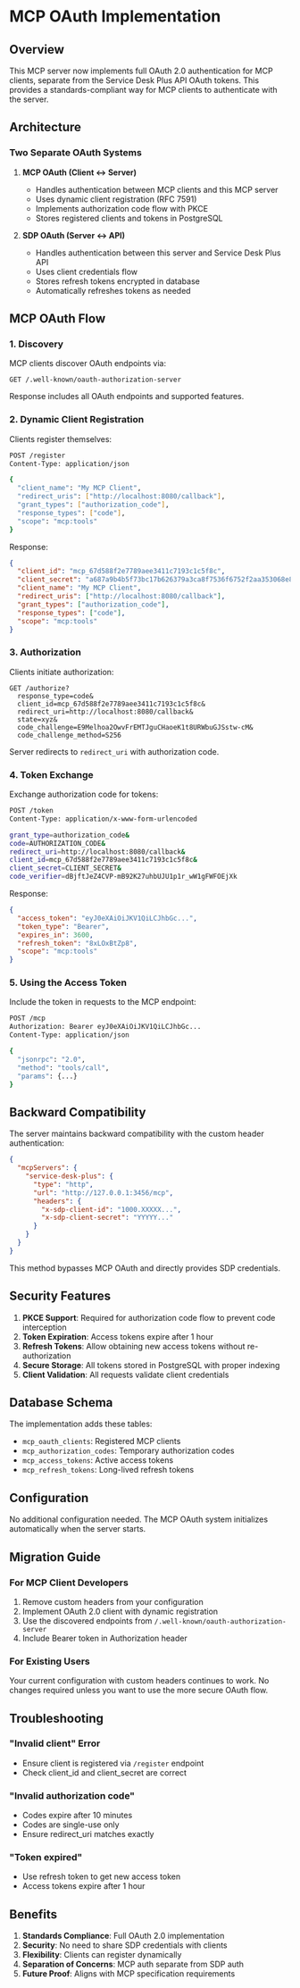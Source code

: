 # MCP OAuth Implementation

## Overview

This MCP server now implements full OAuth 2.0 authentication for MCP clients, separate from the Service Desk Plus API OAuth tokens. This provides a standards-compliant way for MCP clients to authenticate with the server.

## Architecture

### Two Separate OAuth Systems

1. **MCP OAuth (Client ↔ Server)**
   - Handles authentication between MCP clients and this MCP server
   - Uses dynamic client registration (RFC 7591)
   - Implements authorization code flow with PKCE
   - Stores registered clients and tokens in PostgreSQL

2. **SDP OAuth (Server ↔ API)**
   - Handles authentication between this server and Service Desk Plus API
   - Uses client credentials flow
   - Stores refresh tokens encrypted in database
   - Automatically refreshes tokens as needed

## MCP OAuth Flow

### 1. Discovery
MCP clients discover OAuth endpoints via:
```
GET /.well-known/oauth-authorization-server
```

Response includes all OAuth endpoints and supported features.

### 2. Dynamic Client Registration
Clients register themselves:
```bash
POST /register
Content-Type: application/json

{
  "client_name": "My MCP Client",
  "redirect_uris": ["http://localhost:8080/callback"],
  "grant_types": ["authorization_code"],
  "response_types": ["code"],
  "scope": "mcp:tools"
}
```

Response:
```json
{
  "client_id": "mcp_67d588f2e7789aee3411c7193c1c5f8c",
  "client_secret": "a687a9b4b5f73bc17b626379a3ca8f7536f6752f2aa353068e8cf235417ab161",
  "client_name": "My MCP Client",
  "redirect_uris": ["http://localhost:8080/callback"],
  "grant_types": ["authorization_code"],
  "response_types": ["code"],
  "scope": "mcp:tools"
}
```

### 3. Authorization
Clients initiate authorization:
```
GET /authorize?
  response_type=code&
  client_id=mcp_67d588f2e7789aee3411c7193c1c5f8c&
  redirect_uri=http://localhost:8080/callback&
  state=xyz&
  code_challenge=E9Melhoa2OwvFrEMTJguCHaoeK1t8URWbuGJSstw-cM&
  code_challenge_method=S256
```

Server redirects to `redirect_uri` with authorization code.

### 4. Token Exchange
Exchange authorization code for tokens:
```bash
POST /token
Content-Type: application/x-www-form-urlencoded

grant_type=authorization_code&
code=AUTHORIZATION_CODE&
redirect_uri=http://localhost:8080/callback&
client_id=mcp_67d588f2e7789aee3411c7193c1c5f8c&
client_secret=CLIENT_SECRET&
code_verifier=dBjftJeZ4CVP-mB92K27uhbUJU1p1r_wW1gFWFOEjXk
```

Response:
```json
{
  "access_token": "eyJ0eXAiOiJKV1QiLCJhbGc...",
  "token_type": "Bearer",
  "expires_in": 3600,
  "refresh_token": "8xLOxBtZp8",
  "scope": "mcp:tools"
}
```

### 5. Using the Access Token
Include the token in requests to the MCP endpoint:
```bash
POST /mcp
Authorization: Bearer eyJ0eXAiOiJKV1QiLCJhbGc...
Content-Type: application/json

{
  "jsonrpc": "2.0",
  "method": "tools/call",
  "params": {...}
}
```

## Backward Compatibility

The server maintains backward compatibility with the custom header authentication:

```json
{
  "mcpServers": {
    "service-desk-plus": {
      "type": "http",
      "url": "http://127.0.0.1:3456/mcp",
      "headers": {
        "x-sdp-client-id": "1000.XXXXX...",
        "x-sdp-client-secret": "YYYYY..."
      }
    }
  }
}
```

This method bypasses MCP OAuth and directly provides SDP credentials.

## Security Features

1. **PKCE Support**: Required for authorization code flow to prevent code interception
2. **Token Expiration**: Access tokens expire after 1 hour
3. **Refresh Tokens**: Allow obtaining new access tokens without re-authorization
4. **Secure Storage**: All tokens stored in PostgreSQL with proper indexing
5. **Client Validation**: All requests validate client credentials

## Database Schema

The implementation adds these tables:
- `mcp_oauth_clients`: Registered MCP clients
- `mcp_authorization_codes`: Temporary authorization codes
- `mcp_access_tokens`: Active access tokens
- `mcp_refresh_tokens`: Long-lived refresh tokens

## Configuration

No additional configuration needed. The MCP OAuth system initializes automatically when the server starts.

## Migration Guide

### For MCP Client Developers

1. Remove custom headers from your configuration
2. Implement OAuth 2.0 client with dynamic registration
3. Use the discovered endpoints from `/.well-known/oauth-authorization-server`
4. Include Bearer token in Authorization header

### For Existing Users

Your current configuration with custom headers continues to work. No changes required unless you want to use the more secure OAuth flow.

## Troubleshooting

### "Invalid client" Error
- Ensure client is registered via `/register` endpoint
- Check client_id and client_secret are correct

### "Invalid authorization code"
- Codes expire after 10 minutes
- Codes are single-use only
- Ensure redirect_uri matches exactly

### "Token expired"
- Use refresh token to get new access token
- Access tokens expire after 1 hour

## Benefits

1. **Standards Compliance**: Full OAuth 2.0 implementation
2. **Security**: No need to share SDP credentials with clients
3. **Flexibility**: Clients can register dynamically
4. **Separation of Concerns**: MCP auth separate from SDP auth
5. **Future Proof**: Aligns with MCP specification requirements